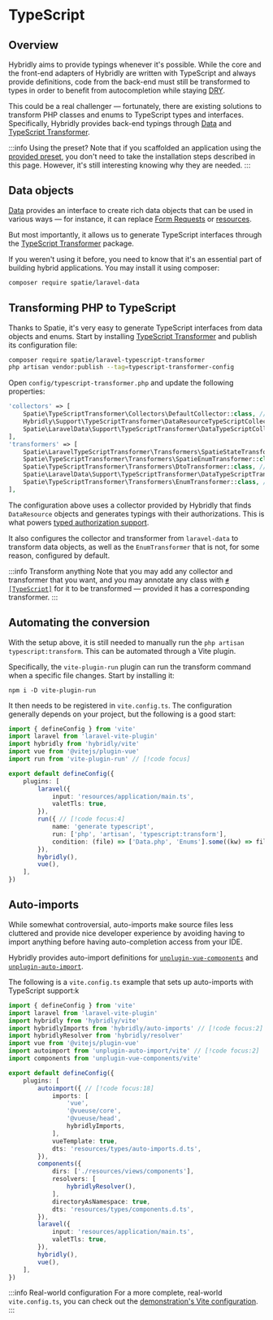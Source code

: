 # TypeScript

## Overview

Hybridly aims to provide typings whenever it's possible. While the core and the front-end adapters of Hybridly are written with TypeScript and always provide definitions, code from the back-end must still be transformed to types in order to benefit from autocompletion while staying [DRY](https://en.wikipedia.org/wiki/Don%27t_repeat_yourself).

This could be a real challenger — fortunately, there are existing solutions to transform PHP classes and enums to TypeScript types and interfaces. Specifically, Hybridly provides back-end typings through [Data](https://github.com/spatie/laravel-data) and [TypeScript Transformer](https://github.com/spatie/laravel-typescript-transformer).

:::info Using the preset?
Note that if you scaffolded an application using the [provided preset](./installation.md#preset), you don't need to take the installation steps described in this page.
However, it's still interesting knowing why they are needed.
:::


## Data objects

[Data](https://github.com/spatie/laravel-data) provides an interface to create rich data objects that can be used in various ways — for instance, it can replace [Form Requests](https://laravel.com/docs/9.x/validation#form-request-validation) or [resources](https://laravel.com/docs/9.x/eloquent-resources).

But most importantly, it allows us to generate TypeScript interfaces through the [TypeScript Transformer](https://github.com/spatie/laravel-typescript-transformer) package.

If you weren't using it before, you need to know that it's an essential part of building hybrid applications. You may install it using composer:

```bash
composer require spatie/laravel-data
```

## Transforming PHP to TypeScript

Thanks to Spatie, it's very easy to generate TypeScript interfaces from data objects and enums. Start by installing [TypeScript Transformer](https://github.com/spatie/laravel-typescript-transformer) and publish its configuration file:

```bash
composer require spatie/laravel-typescript-transformer
php artisan vendor:publish --tag=typescript-transformer-config
```

Open `config/typescript-transformer.php` and update the following properties:

```php
'collectors' => [
    Spatie\TypeScriptTransformer\Collectors\DefaultCollector::class, // [!code --]
    Hybridly\Support\TypeScriptTransformer\DataResourceTypeScriptCollector::class, // [!code ++]
    Spatie\LaravelData\Support\TypeScriptTransformer\DataTypeScriptCollector::class, // [!code ++]
],
'transformers' => [
    Spatie\LaravelTypeScriptTransformer\Transformers\SpatieStateTransformer::class,  // [!code --]
    Spatie\TypeScriptTransformer\Transformers\SpatieEnumTransformer::class, // [!code --]
    Spatie\TypeScriptTransformer\Transformers\DtoTransformer::class, // [!code --]
    Spatie\LaravelData\Support\TypeScriptTransformer\DataTypeScriptTransformer::class, // [!code ++]
    Spatie\TypeScriptTransformer\Transformers\EnumTransformer::class, // [!code ++]
],
```

The configuration above uses a collector provided by Hybridly that finds `DataResource` objects and generates typings with their authorizations. This is what powers [typed authorization support](./authorization.md).

It also configures the collector and transformer from `laravel-data` to transform data objects, as well as the `EnumTransformer` that is not, for some reason, configured by default.

:::info Transform anything
Note that you may add any collector and transformer that you want, and you may annotate any class with [`#[TypeScript]`](https://spatie.be/docs/typescript-transformer/v2/usage/annotations) for it to be transformed — provided it has a corresponding transformer.
:::

## Automating the conversion

With the setup above, it is still needed to manually run the `php artisan typescript:transform`. This can be automated through a Vite plugin.

Specifically, the `vite-plugin-run` plugin can run the transform command when a specific file changes. Start by installing it:

```shell
npm i -D vite-plugin-run
```

It then needs to be registered in `vite.config.ts`. The configuration generally depends on your project, but the following is a good start:

```ts
import { defineConfig } from 'vite'
import laravel from 'laravel-vite-plugin'
import hybridly from 'hybridly/vite'
import vue from '@vitejs/plugin-vue'
import run from 'vite-plugin-run' // [!code focus]

export default defineConfig({
	plugins: [
		laravel({
			input: 'resources/application/main.ts',
			valetTls: true,
		}),
		run({ // [!code focus:4]
			name: 'generate typescript',
			run: ['php', 'artisan', 'typescript:transform'],
			condition: (file) => ['Data.php', 'Enums'].some((kw) => file.includes(kw)),
		}),
		hybridly(),
		vue(),
	],
})
```

## Auto-imports

While somewhat controversial, auto-imports make source files less cluttered and provide nice developer experience by avoiding having to import anything before having auto-completion access from your IDE.

Hybridly provides auto-import definitions for [`unplugin-vue-components`](https://github.com/antfu/unplugin-vue-components) and [`unplugin-auto-import`](https://github.com/antfu/unplugin-auto-import).

The following is a `vite.config.ts` example that sets up auto-imports with TypeScript support:k

```ts
import { defineConfig } from 'vite'
import laravel from 'laravel-vite-plugin'
import hybridly from 'hybridly/vite'
import hybridlyImports from 'hybridly/auto-imports' // [!code focus:2]
import hybridlyResolver from 'hybridly/resolver'
import vue from '@vitejs/plugin-vue'
import autoimport from 'unplugin-auto-import/vite' // [!code focus:2]
import components from 'unplugin-vue-components/vite'

export default defineConfig({
	plugins: [
		autoimport({ // [!code focus:18]
			imports: [
				'vue',
				'@vueuse/core',
				'@vueuse/head',
				hybridlyImports,
			],
			vueTemplate: true,
			dts: 'resources/types/auto-imports.d.ts',
		}),
		components({
			dirs: ['./resources/views/components'],
			resolvers: [
				hybridlyResolver(),
			],
			directoryAsNamespace: true,
			dts: 'resources/types/components.d.ts',
		}),
		laravel({
			input: 'resources/application/main.ts',
			valetTls: true,
		}),
		hybridly(),
		vue(),
	],
})
```

:::info Real-world configuration
For a more complete, real-world `vite.config.ts`, you can check out the [demonstration's Vite configuration](https://github.com/hybridly/demo/blob/main/vite.config.ts).
:::
